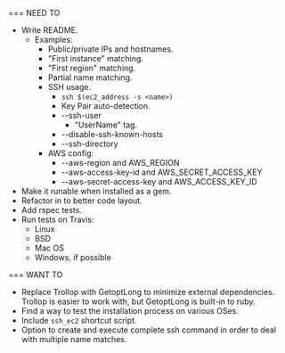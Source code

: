 === NEED TO

* Write README.
  - Examples:
    - Public/private IPs and hostnames.
    - "First instance" matching.
    - "First region" matching.
    - Partial name matching.
    - SSH usage.
      - `ssh $(ec2_address -s <name>)`
      - Key Pair auto-detection.
      - --ssh-user
        - "UserName" tag.
      - --disable-ssh-known-hosts
      - --ssh-directory
    - AWS config:
      - --aws-region and AWS_REGION
      - --aws-access-key-id and AWS_SECRET_ACCESS_KEY
      - --aws-secret-access-key and AWS_ACCESS_KEY_ID
* Make it runable when installed as a gem.
* Refactor in to better code layout.
* Add rspec tests.
* Run tests on Travis:
  - Linux
  - BSD
  - Mac OS
  - Windows, if possible

=== WANT TO
* Replace Trollop with GetoptLong to minimize external dependencies. Trollop is easier to work with, but GetoptLong is built-in to ruby.
* Find a way to test the installation process on various OSes.
* Include `ssh_ec2` shortcut script.
* Option to create and execute complete ssh command in order to deal with multiple name matches.